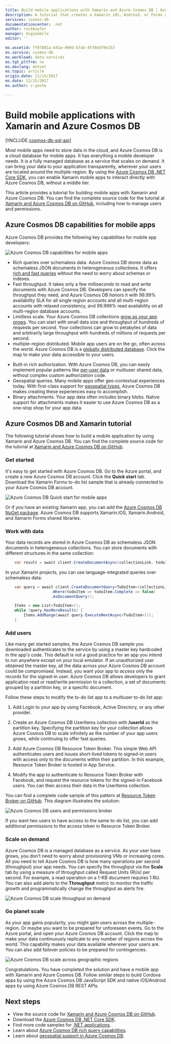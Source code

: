 ```yaml
---
title: Build mobile applications with Xamarin and Azure Cosmos DB | Azure
description: A tutorial that creates a Xamarin iOS, Android, or Forms application by using Azure Cosmos DB. Azure Cosmos DB is a fast, planet scale, cloud database for mobile apps.
services: cosmos-db
documentationcenter: .net
author: rockboyfor
manager: digimobile
editor: ''

ms.assetid: ff97881a-b41a-499d-b7ab-4f394df0e153
ms.service: cosmos-db
ms.workload: data-services
ms.tgt_pltfrm: na
ms.devlang: dotnet
ms.topic: article
origin.date: 11/15/2017
ms.date: 12/25/2017
ms.author: v-yeche

---
```

# Build mobile applications with Xamarin and Azure Cosmos DB

[!INCLUDE [cosmos-db-sql-api](../../includes/cosmos-db-sql-api.md)]

Most mobile apps need to store data in the cloud, and Azure Cosmos DB is a cloud database for mobile apps. It has everything a mobile developer needs. It is a fully managed database as a service that scales on demand. It can bring your data to your application transparently, wherever your users are located around the multiple-region. By using the [Azure Cosmos DB .NET Core SDK](sql-api-sdk-dotnet-core.md), you can enable Xamarin mobile apps to interact directly with Azure Cosmos DB, without a middle tier.

This article provides a tutorial for building mobile apps with Xamarin and Azure Cosmos DB. You can find the complete source code for the tutorial at [Xamarin and Azure Cosmos DB on GitHub](https://github.com/Azure/azure-documentdb-dotnet/tree/master/samples/xamarin), including how to manage users and permissions.

## Azure Cosmos DB capabilities for mobile apps
Azure Cosmos DB provides the following key capabilities for mobile app developers:

![Azure Cosmos DB capabilities for mobile apps](media/mobile-apps-with-xamarin/documentdb-for-mobile.png)

* Rich queries over schemaless data. Azure Cosmos DB stores data as schemaless JSON documents in heterogeneous collections. It offers [rich and fast queries](sql-api-sql-query.md) without the need to worry about schemas or indexes.
* Fast throughput. It takes only a few milliseconds to read and write documents with Azure Cosmos DB. Developers can specify the throughput they need, and Azure Cosmos DB honors it with 99.99% availability SLA for all single region accounts and all multi-region accounts with relaxed consistency, and 99.999% read availability on all multi-region database accounts.
* Limitless scale. Your Azure Cosmos DB collections [grow as your app grows](partition-data.md). You can start with small data size and throughput of hundreds of requests per second. Your collections can grow to petabytes of data and arbitrarily large throughput with hundreds of millions of requests per second.
* multiple-region distributed. Mobile app users are on the go, often across the world. Azure Cosmos DB is a [globally distributed database](distribute-data-globally.md). Click the map to make your data accessible to your users.
<!-- Notice: 全球 to 多个区域 -->
* Built-in rich authorization. With Azure Cosmos DB, you can easily implement popular patterns like [per-user data](https://aka.ms/documentdb-xamarin-todouser) or multiuser shared data, without complex custom authorization code.
* Geospatial queries. Many mobile apps offer geo-contextual experiences today. With first-class support for [geospatial types](geospatial.md), Azure Cosmos DB makes creating these experiences easy to accomplish.
* Binary attachments. Your app data often includes binary blobs. Native support for attachments makes it easier to use Azure Cosmos DB as a one-stop shop for your app data.

## Azure Cosmos DB and Xamarin tutorial
The following tutorial shows how to build a mobile application by using Xamarin and Azure Cosmos DB. You can find the complete source code for the tutorial at [Xamarin and Azure Cosmos DB on GitHub](https://github.com/Azure/azure-documentdb-dotnet/tree/master/samples/xamarin).

### Get started
It's easy to get started with Azure Cosmos DB. Go to the Azure portal, and create a new Azure Cosmos DB account. Click the **Quick start** tab. Download the Xamarin Forms to-do list sample that is already connected to your Azure Cosmos DB account. 

![Azure Cosmos DB Quick start for mobile apps](media/mobile-apps-with-xamarin/cosmos-db-quickstart.png)

Or if you have an existing Xamarin app, you can add the [Azure Cosmos DB NuGet package](sql-api-sdk-dotnet-core.md). Azure Cosmos DB supports Xamarin.IOS, Xamarin.Android, and Xamarin Forms shared libraries.

### Work with data
Your data records are stored in Azure Cosmos DB as schemaless JSON documents in heterogeneous collections. You can store documents with different structures in the same collection:

```cs
    var result = await client.CreateDocumentAsync(collectionLink, todoItem);
```

In your Xamarin projects, you can use language-integrated queries over schemaless data:

```cs
    var query = await client.CreateDocumentQuery<ToDoItem>(collectionLink)
                    .Where(todoItem => todoItem.Complete == false)
                    .AsDocumentQuery();

    Items = new List<TodoItem>();
    while (query.HasMoreResults) {
        Items.AddRange(await query.ExecuteNextAsync<TodoItem>());
    }
```
### Add users
Like many get started samples, the Azure Cosmos DB sample you downloaded authenticates to the service by using a master key hardcoded in the app's code. This default is not a good practice for an app you intend to run anywhere except on your local emulator. If an unauthorized user obtained the master key, all the data across your Azure Cosmos DB account could be compromised. Instead, you want your app to access only the records for the signed-in user. Azure Cosmos DB allows developers to grant application read or read/write permission to a collection, a set of documents grouped by a partition key, or a specific document. 

Follow these steps to modify the to-do list app to a multiuser to-do list app: 

  1. Add Login to your app by using Facebook, Active Directory, or any other provider.

  2. Create an Azure Cosmos DB UserItems collection with **/userId** as the partition key. Specifying the partition key for your collection allows Azure Cosmos DB to scale infinitely as the number of your app users grows, while continuing to offer fast queries.

  3. Add Azure Cosmos DB Resource Token Broker. This simple Web API authenticates users and issues short-lived tokens to signed-in users with access only to the documents within their partition. In this example, Resource Token Broker is hosted in App Service.

  4. Modify the app to authenticate to Resource Token Broker with Facebook, and request the resource tokens for the signed-in Facebook users. You can then access their data in the UserItems collection.  

You can find a complete code sample of this pattern at [Resource Token Broker on GitHub](http://aka.ms/documentdb-xamarin-todouser). This diagram illustrates the solution:

![Azure Cosmos DB users and permissions broker](media/mobile-apps-with-xamarin/documentdb-resource-token-broker.png)

If you want two users to have access to the same to-do list, you can add additional permissions to the access token in Resource Token Broker.

### Scale on demand
Azure Cosmos DB is a managed database as a service. As your user base grows, you don't need to worry about provisioning VMs or increasing cores. All you need to tell Azure Cosmos DB is how many operations per second (throughput) your app needs. You can specify the throughput via the **Scale** tab by using a measure of throughput called Request Units (RUs) per second. For example, a read operation on a 1-KB document requires 1 RU. You can also add alerts to the **Throughput** metric to monitor the traffic growth and programmatically change the throughput as alerts fire.

![Azure Cosmos DB scale throughput on demand](media/mobile-apps-with-xamarin/cosmos-db-xamarin-scale.png)

### Go planet scale
As your app gains popularity, you might gain users across the multiple-region. Or maybe you want to be prepared for unforeseen events. Go to the Azure portal, and open your Azure Cosmos DB account. Click the map to make your data continuously replicate to any number of regions across the world. This capability makes your data available wherever your users are. You can also add failover policies to be prepared for contingencies.
<!-- Notice: 全球 to 多个区域 -->
<!-- Notice: 全球各地 to 中国各地 -->
<!-- Notice: 全球 to 中国 -->

![Azure Cosmos DB scale across geographic regions](media/mobile-apps-with-xamarin/cosmos-db-xamarin-replicate.png)

Congratulations. You have completed the solution and have a mobile app with Xamarin and Azure Cosmos DB. Follow similar steps to build Cordova apps by using the Azure Cosmos DB JavaScript SDK and native iOS/Android apps by using Azure Cosmos DB REST APIs.

## Next steps
* View the source code for [Xamarin and Azure Cosmos DB on GitHub](https://github.com/Azure/azure-documentdb-dotnet/tree/master/samples/xamarin).
* Download the [Azure Cosmos DB .NET Core SDK](sql-api-sdk-dotnet-core.md).
* Find more code samples for [.NET applications](sql-api-dotnet-samples.md).
* Learn about [Azure Cosmos DB rich query capabilities](sql-api-sql-query.md).
* Learn about [geospatial support in Azure Cosmos DB](geospatial.md).

<!--Update_Description: update meta properties, wording update, update link-->